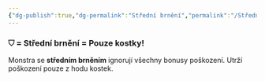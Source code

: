 ```yaml
---
{"dg-publish":true,"dg-permalink":"Střední brnění","permalink":"/Střední brnění/"}
---
```


### ⛉ = Střední brnění = Pouze kostky!
Monstra se **středním brněním** ignorují všechny bonusy poškození. Utrží poškození pouze z hodu kostek.